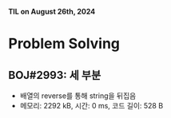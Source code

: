 **TIL on August 26th, 2024**

# Problem Solving
## BOJ#2993: 세 부분
* 배열의 reverse를 통해 string을 뒤집음
* 메모리: 2292 kB, 시간: 0 ms, 코드 길이: 528 B
